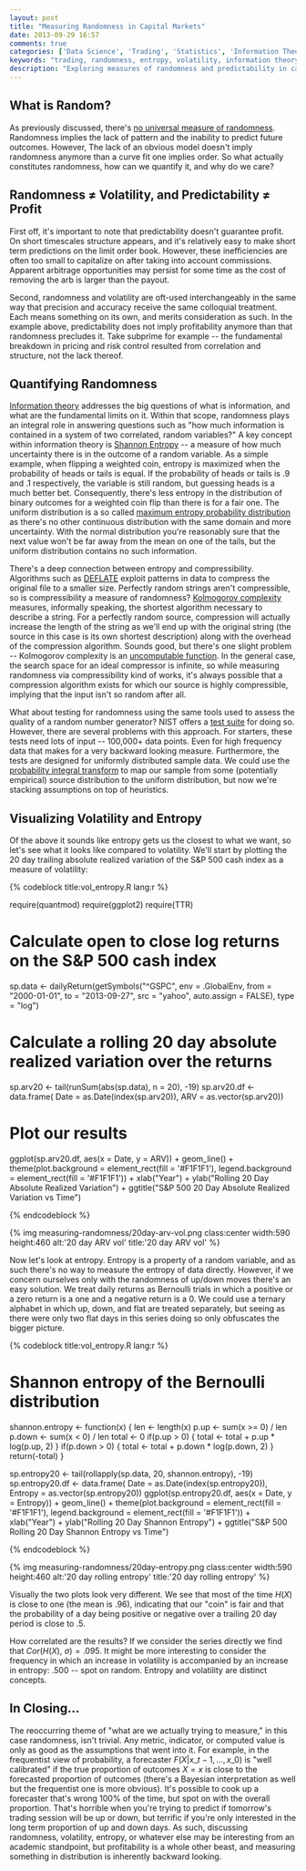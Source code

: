 ```yaml
---
layout: post
title: "Measuring Randomness in Capital Markets"
date: 2013-09-29 16:57
comments: true
categories: ['Data Science', 'Trading', 'Statistics', 'Information Theory', 'R']
keywords: "trading, randomness, entropy, volatility, information theory, predictability"
description: "Exploring measures of randomness and predictability in capital markets and understanding why summary statistics fall short"
---
```


## What is Random?

As previously discussed, there's [no universal measure of
randomness](/2013/08/30/random-from-afar-but-far-from-random/). Randomness
implies the lack of pattern and the inability to predict future outcomes.
However, The lack of an obvious model doesn't imply randomness anymore than a
curve fit one implies order. So what actually constitutes randomness, how can we
quantify it, and why do we care?

## Randomness $\neq$ Volatility, and Predictability $\neq$ Profit

First off, it's important to note that predictability doesn't guarantee profit.
On short timescales structure appears, and it's relatively easy to make short
term predictions on the limit order book. However, these inefficiencies are
often too small to capitalize on after taking into account commissions. Apparent
arbitrage opportunities may persist for some time as the cost of removing the
arb is larger than the payout.

Second, randomness and volatility are oft-used interchangeably in the same way
that precision and accuracy receive the same colloquial treatment. Each means
something on its own, and merits consideration as such. In the example above,
predictability does not imply profitability anymore than that randomness
precludes it. Take subprime for example -- the fundamental breakdown in pricing
and risk control resulted from correlation and structure, not the lack thereof.

## Quantifying Randomness

[Information theory](http://en.wikipedia.org/wiki/Information_theory) addresses
the big questions of what is information, and what are the fundamental limits on
it. Within that scope, randomness plays an integral role in answering questions
such as "how much information is contained in a system of two correlated, random
variables?" A key concept within information theory is [Shannon
Entropy](http://en.wikipedia.org/wiki/Entropy_(information_theory)) -- a measure
of how much uncertainty there is in the outcome of a random variable. As a
simple example, when flipping a weighted coin, entropy is maximized when the
probability of heads or tails is equal. If the probability of heads or tails is
.9 and .1 respectively, the variable is still random, but guessing heads is a
much better bet. Consequently, there's less entropy in the distribution of
binary outcomes for a weighted coin flip than there is for a fair one. The
uniform distribution is a so called 
[maximum entropy probability distribution](http://en.wikipedia.org/wiki/Maximum_entropy_probability_distribution) as there's
no other continuous distribution with the same domain and more uncertainty. With
the normal distribution you're reasonably sure that the next value won't be far
away from the mean on one of the tails, but the uniform distribution contains no
such information.

There's a deep connection between entropy and compressibility. Algorithms such
as [DEFLATE](http://en.wikipedia.org/wiki/DEFLATE) exploit patterns in data to
compress the original file to a smaller size. Perfectly random strings aren't
compressible, so is compressibility a measure of randomness? [Kolmogorov
complexity](http://en.wikipedia.org/wiki/Kolmogorov_complexity) measures,
informally speaking, the shortest algorithm necessary to describe a string. For
a perfectly random source, compression will actually increase the length of the
string as we'll end up with the original string (the source in this case is its
own shortest description) along with the overhead of the compression algorithm.
Sounds good, but there's one slight problem -- Kolmogorov complexity is an
[uncomputable function](http://en.wikipedia.org/wiki/Computable_function#Uncomputable_functions_and_unsolvable_problems). In the general case, the search space
for an ideal compressor is infinite, so while measuring randomness via
compressibility kind of works, it's always possible that a compression algorithm
exists for which our source is highly compressible, implying that the input
isn't so random after all.

What about testing for randomness using the same tools used to assess
the quality of a random number generator? NIST offers a [test
suite](http://csrc.nist.gov/groups/ST/toolkit/rng/index.html) for doing so.
However, there are several problems with this approach. For starters, these
tests need lots of input -- 100,000+ data points. Even for high frequency data
that makes for a very backward looking measure. Furthermore, the tests are
designed for uniformly distributed sample data. We could use the [probability
integral transform](http://en.wikipedia.org/wiki/Probability_integral_transform)
to map our sample from some (potentially empirical) source distribution to the
uniform distribution, but now we're stacking assumptions on top of heuristics.

## Visualizing Volatility and Entropy

Of the above it sounds like entropy gets us the closest to what we want, so
let's see what it looks like compared to volatility. We'll start by plotting the
20 day trailing absolute realized variation of the S&P 500 cash index as a
measure of volatility:

{% codeblock title:vol_entropy.R lang:r %}

require(quantmod)
require(ggplot2)
require(TTR)

# Calculate open to close log returns on the S&P 500 cash index
sp.data <- dailyReturn(getSymbols("^GSPC", env = .GlobalEnv, 
	from = "2000-01-01", to = "2013-09-27", src = "yahoo", 
	auto.assign = FALSE), type = "log")

# Calculate a rolling 20 day absolute realized variation over the returns
sp.arv20 <- tail(runSum(abs(sp.data), n = 20), -19)
sp.arv20.df <- data.frame(
	Date = as.Date(index(sp.arv20)),
	ARV = as.vector(sp.arv20))

# Plot our results
ggplot(sp.arv20.df, aes(x = Date, y = ARV)) +
	geom_line() +
	theme(plot.background = element_rect(fill = '#F1F1F1'),
		legend.background = element_rect(fill = '#F1F1F1')) +
	xlab("Year") +
	ylab("Rolling 20 Day Absolute Realized Variation") +
	ggtitle("S&P 500 20 Day Absolute Realized Variation vs Time")

{% endcodeblock %}

{% img measuring-randomness/20day-arv-vol.png class:center width:590 height:460 alt:'20 day ARV vol' title:'20 day ARV vol' %}

Now let's look at entropy. Entropy is a property of a random variable, and as
such there's no way to measure the entropy of data directly. However, if we
concern ourselves only with the randomness of up/down moves there's an easy
solution. We treat daily returns as Bernoulli trials in which a positive or a
zero return is a one and a negative return is a 0. We could use a ternary
alphabet in which up, down, and flat are treated separately, but seeing as
there were only two flat days in this series doing so only obfuscates the
bigger picture.

{% codeblock title:vol_entropy.R lang:r %}

# Shannon entropy of the Bernoulli distribution
shannon.entropy <- function(x) {
	len <- length(x)
	p.up <- sum(x >= 0) / len
	p.down <- sum(x < 0) / len
	total <- 0
	if(p.up > 0)
	{
		total <- total + p.up * log(p.up, 2)
	}
	if(p.down > 0)
	{
		total <- total + p.down * log(p.down, 2)
	}
	return(-total)
}

sp.entropy20 <- tail(rollapply(sp.data, 20, shannon.entropy), -19)
sp.entropy20.df <- data.frame(
	Date = as.Date(index(sp.entropy20)),
	Entropy = as.vector(sp.entropy20))
ggplot(sp.entropy20.df, aes(x = Date, y = Entropy)) +
	geom_line() +
	theme(plot.background = element_rect(fill = '#F1F1F1'),
		legend.background = element_rect(fill = '#F1F1F1')) +
	xlab("Year") +
	ylab("Rolling 20 Day Shannon Entropy") +
	ggtitle("S&P 500 Rolling 20 Day Shannon Entropy vs Time")

{% endcodeblock %}

{% img measuring-randomness/20day-entropy.png class:center width:590 height:460 alt:'20 day rolling entropy' title:'20 day rolling entropy' %}

Visually the two plots look very different. We see that most of the time $H(X)$
is close to one (the mean is .96), indicating that our "coin" is fair and that
the probability of a day being positive or negative over a trailing 20 day
period is close to .5.

How correlated are the results? If we consider the series directly we find that
$Cor(H(X),\ \sigma) = .095$. It might be more interesting to consider the
frequency in which an increase in volatility is accompanied by an increase in
entropy: .500 -- spot on random. Entropy and volatility are distinct concepts.

## In Closing...

The reoccurring theme of "what are we actually trying to measure," in this case
randomness, isn't trivial. Any metric, indicator, or computed value is only as
good as the assumptions that went into it. For example, in the frequentist view
of probability, a forecaster $F(X|x\_{t-1}, \ldots, x\_0)$ is "well calibrated"
if the true proportion of outcomes $X = x$ is close to the forecasted
proportion of outcomes (there's a Bayesian interpretation as well but the
frequentist one is more obvious). It's possible to cook up a forecaster that's
wrong 100% of the time, but spot on with the overall proportion. That's
horrible when you're trying to predict if tomorrow's trading session will be up
or down, but terrific if you're only interested in the long term proportion of
up and down days. As such, discussing randomness, volatility, entropy, or
whatever else may be interesting from an academic standpoint, but
profitability is a whole other beast, and measuring something in
distribution is inherently backward looking.
